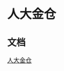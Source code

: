 # 人大金仓

## 文档

[人大金仓](https://help.kingbase.com.cn/v8.6.7.12/install-updata/install-windows/install-windows-3.html)
